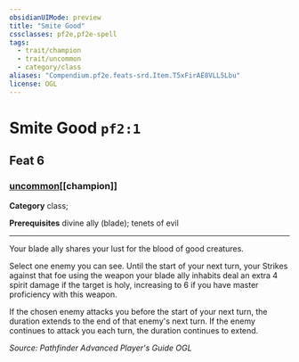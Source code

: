 ```yaml
---
obsidianUIMode: preview
title: "Smite Good"
cssclasses: pf2e,pf2e-spell
tags:
  - trait/champion
  - trait/uncommon
  - category/class
aliases: "Compendium.pf2e.feats-srd.Item.T5xFirAE8VLL5Lbu"
license: OGL
---
```

# Smite Good `pf2:1`
## Feat 6
### [uncommon](uncommon "Uncommon Rarity Trait")[[champion]]

**Category** class; 



**Prerequisites** divine ally (blade); tenets of evil
* * *
Your blade ally shares your lust for the blood of good creatures.

Select one enemy you can see. Until the start of your next turn, your Strikes against that foe using the weapon your blade ally inhabits deal an extra 4 spirit damage if the target is holy, increasing to 6 if you have master proficiency with this weapon.

If the chosen enemy attacks you before the start of your next turn, the duration extends to the end of that enemy's next turn. If the enemy continues to attack you each turn, the duration continues to extend.

*Source: Pathfinder Advanced Player's Guide*
*OGL*